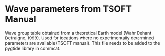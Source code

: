 # Wave parameters from TSOFT Manual

Wave group table obtained from a theoretical Earth model (Wahr Dehant Defraigne, 1999). Used for locations where no experimentally determined parameters are available (TSOFT manual). This file needs to be added to the pygtide library in commdat.
